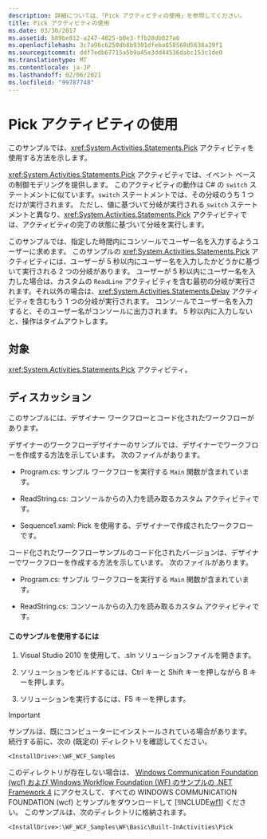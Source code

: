 ```yaml
---
description: 詳細については、「Pick アクティビティの使用」を参照してください。
title: Pick アクティビティの使用
ms.date: 03/30/2017
ms.assetid: b89be812-a247-4025-b0e3-ffb20db027a6
ms.openlocfilehash: 3c7a96c6250db8b9301dfeba858568d5638a29f1
ms.sourcegitcommit: ddf7edb67715a5b9a45e3dd44536dabc153c1de0
ms.translationtype: MT
ms.contentlocale: ja-JP
ms.lasthandoff: 02/06/2021
ms.locfileid: "99787748"
---
```

# <a name="using-the-pick-activity"></a>Pick アクティビティの使用

このサンプルでは、<xref:System.Activities.Statements.Pick> アクティビティを使用する方法を示します。

 <xref:System.Activities.Statements.Pick> アクティビティでは、イベント ベースの制御モデリングを提供します。 このアクティビティの動作は C# の `switch` ステートメントに似ています。`switch` ステートメントでは、その分岐のうち 1 つだけが実行されます。 ただし、値に基づいて分岐が実行される `switch` ステートメントと異なり、<xref:System.Activities.Statements.Pick> アクティビティでは、アクティビティの完了の状態に基づいて分岐を実行します。

 このサンプルでは、指定した時間内にコンソールでユーザー名を入力するようユーザーに求めます。 このサンプルの <xref:System.Activities.Statements.Pick> アクティビティには、ユーザーが 5 秒以内にユーザー名を入力したかどうかに基づいて実行される 2 つの分岐があります。 ユーザーが 5 秒以内にユーザー名を入力した場合は、カスタムの `ReadLine` アクティビティを含む最初の分岐が実行されます。それ以外の場合は、<xref:System.Activities.Statements.Delay> アクティビティを含むもう 1 つの分岐が実行されます。 コンソールでユーザー名を入力すると、そのユーザー名がコンソールに出力されます。 5 秒以内に入力しないと、操作はタイムアウトします。

## <a name="demonstrates"></a>対象

 <xref:System.Activities.Statements.Pick> アクティビティ。

## <a name="discussion"></a>ディスカッション

 このサンプルには、デザイナー ワークフローとコード化されたワークフローがあります。

 デザイナーのワークフローデザイナーのサンプルでは、デザイナーでワークフローを作成する方法を示しています。 次のファイルがあります。

- Program.cs: サンプル ワークフローを実行する `Main` 関数が含まれています。

- ReadString.cs: コンソールからの入力を読み取るカスタム アクティビティです。

- Sequence1.xaml: Pick を使用する、デザイナーで作成されたワークフローです。

 コード化されたワークフローサンプルのコード化されたバージョンは、デザイナーでワークフローを作成する方法を示しています。 次のファイルがあります。

- Program.cs: サンプル ワークフローを実行する `Main` 関数が含まれています。

- ReadString.cs: コンソールからの入力を読み取るカスタム アクティビティです。

#### <a name="to-use-this-sample"></a>このサンプルを使用するには

1. Visual Studio 2010 を使用して、.sln ソリューションファイルを開きます。

2. ソリューションをビルドするには、Ctrl キーと Shift キーを押しながら B キーを押します。

3. ソリューションを実行するには、F5 キーを押します。

> [!IMPORTANT]
> サンプルは、既にコンピューターにインストールされている場合があります。 続行する前に、次の (既定の) ディレクトリを確認してください。  
>
> `<InstallDrive>:\WF_WCF_Samples`  
>
> このディレクトリが存在しない場合は、 [Windows Communication Foundation (wcf) および Windows Workflow Foundation (WF) のサンプルの .NET Framework 4](https://www.microsoft.com/download/details.aspx?id=21459) にアクセスして、すべての WINDOWS COMMUNICATION FOUNDATION (wcf) とサンプルをダウンロードして [!INCLUDE[wf1](../../../../includes/wf1-md.md)] ください。 このサンプルは、次のディレクトリに格納されます。  
>
> `<InstallDrive>:\WF_WCF_Samples\WF\Basic\Built-InActivities\Pick`
